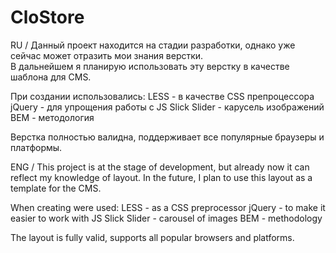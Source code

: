 # CloStore

RU / 
Данный проект находится на стадии разработки, однако уже сейчас может отразить мои знания верстки.  
В дальнейшем я планирую использовать эту верстку в качестве шаблона для CMS. 

При создании использовались: 
LESS - в качестве CSS препроцессора 
jQuery - для упрощения работы с JS 
Slick Slider - карусель изображений 
BEM - методология 

Верстка полностью валидна, поддерживает все популярные браузеры и платформы. 



ENG /
This project is at the stage of development, but already now it can reflect my knowledge of layout.
In the future, I plan to use this layout as a template for the CMS.

When creating were used:
LESS - as a CSS preprocessor
jQuery - to make it easier to work with JS
Slick Slider - carousel of images
BEM - methodology

The layout is fully valid, supports all popular browsers and platforms.
